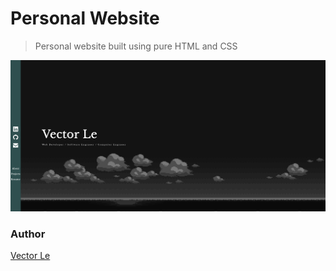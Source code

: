 # Personal Website

> Personal website built using pure HTML and CSS

![Website Preview](/img/website-preview.png)

### Author
[Vector Le](https://www.vectorle.xyz)



